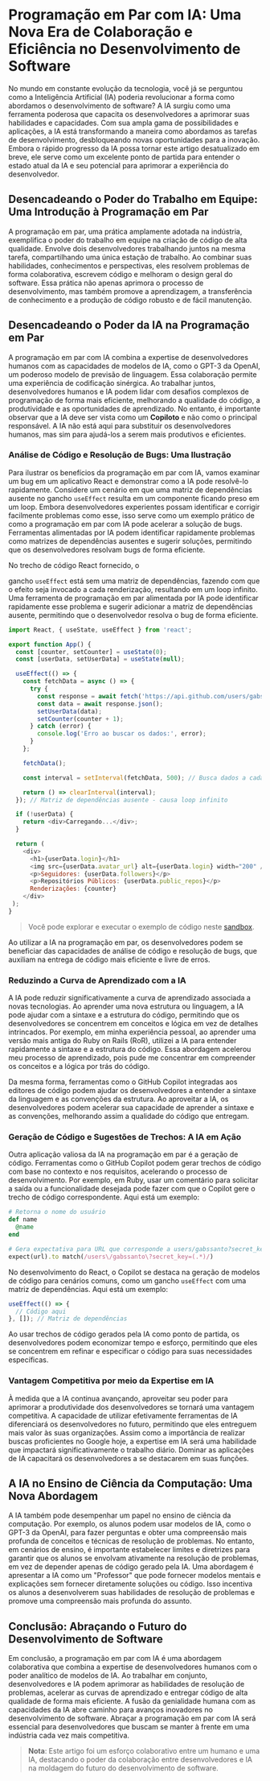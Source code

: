 # Programação em Par com IA: Uma Nova Era de Colaboração e Eficiência no Desenvolvimento de Software

No mundo em constante evolução da tecnologia, você já se perguntou como a Inteligência Artificial (IA) poderia revolucionar a forma como abordamos o desenvolvimento de software? A IA surgiu como uma ferramenta poderosa que capacita os desenvolvedores a aprimorar suas habilidades e capacidades. Com sua ampla gama de possibilidades e aplicações, a IA está transformando a maneira como abordamos as tarefas de desenvolvimento, desbloqueando novas oportunidades para a inovação. Embora o rápido progresso da IA possa tornar este artigo desatualizado em breve, ele serve como um excelente ponto de partida para entender o estado atual da IA e seu potencial para aprimorar a experiência do desenvolvedor.

## Desencadeando o Poder do Trabalho em Equipe: Uma Introdução à Programação em Par

A programação em par, uma prática amplamente adotada na indústria, exemplifica o poder do trabalho em equipe na criação de código de alta qualidade. Envolve dois desenvolvedores trabalhando juntos na mesma tarefa, compartilhando uma única estação de trabalho. Ao combinar suas habilidades, conhecimentos e perspectivas, eles resolvem problemas de forma colaborativa, escrevem código e melhoram o design geral do software. Essa prática não apenas aprimora o processo de desenvolvimento, mas também promove a aprendizagem, a transferência de conhecimento e a produção de código robusto e de fácil manutenção.

## Desencadeando o Poder da IA na Programação em Par

A programação em par com IA combina a expertise de desenvolvedores humanos com as capacidades de modelos de IA, como o GPT-3 da OpenAI, um poderoso modelo de previsão de linguagem. Essa colaboração permite uma experiência de codificação sinérgica. Ao trabalhar juntos, desenvolvedores humanos e IA podem lidar com desafios complexos de programação de forma mais eficiente, melhorando a qualidade do código, a produtividade e as oportunidades de aprendizado. No entanto, é importante observar que a IA deve ser vista como um **Copiloto** e não como o principal responsável. A IA não está aqui para substituir os desenvolvedores humanos, mas sim para ajudá-los a serem mais produtivos e eficientes.

### Análise de Código e Resolução de Bugs: Uma Ilustração

Para ilustrar os benefícios da programação em par com IA, vamos examinar um bug em um aplicativo React e demonstrar como a IA pode resolvê-lo rapidamente. Considere um cenário em que uma matriz de dependências ausente no gancho `useEffect` resulta em um componente ficando preso em um loop. Embora desenvolvedores experientes possam identificar e corrigir facilmente problemas como esse, isso serve como um exemplo prático de como a programação em par com IA pode acelerar a solução de bugs. Ferramentas alimentadas por IA podem identificar rapidamente problemas como matrizes de dependências ausentes e sugerir soluções, permitindo que os desenvolvedores resolvam bugs de forma eficiente.

No trecho de código React fornecido, o

 gancho `useEffect` está sem uma matriz de dependências, fazendo com que o efeito seja invocado a cada renderização, resultando em um loop infinito. Uma ferramenta de programação em par alimentada por IA pode identificar rapidamente esse problema e sugerir adicionar a matriz de dependências ausente, permitindo que o desenvolvedor resolva o bug de forma eficiente.

```javascript
import React, { useState, useEffect } from 'react';

export function App() {
  const [counter, setCounter] = useState(0);
  const [userData, setUserData] = useState(null);

  useEffect(() => {
    const fetchData = async () => {
      try {
        const response = await fetch('https://api.github.com/users/gabssanto');
        const data = await response.json();
        setUserData(data);
        setCounter(counter + 1);
      } catch (error) {
        console.log('Erro ao buscar os dados:', error);
      }
    };

    fetchData();

    const interval = setInterval(fetchData, 500); // Busca dados a cada 0,5 segundos

    return () => clearInterval(interval);
  }); // Matriz de dependências ausente - causa loop infinito

  if (!userData) {
    return <div>Carregando...</div>;
  }

  return (
    <div>
      <h1>{userData.login}</h1>
      <img src={userData.avatar_url} alt={userData.login} width="200" />
      <p>Seguidores: {userData.followers}</p>
      <p>Repositórios Públicos: {userData.public_repos}</p>
      Renderizações: {counter}
    </div>
 );
}

```

> Você pode explorar e executar o exemplo de código neste [sandbox](https://1482073.playcode.io/).

Ao utilizar a IA na programação em par, os desenvolvedores podem se beneficiar das capacidades de análise de código e resolução de bugs, que auxiliam na entrega de código mais eficiente e livre de erros.

### Reduzindo a Curva de Aprendizado com a IA

A IA pode reduzir significativamente a curva de aprendizado associada a novas tecnologias. Ao aprender uma nova estrutura ou linguagem, a IA pode ajudar com a sintaxe e a estrutura do código, permitindo que os desenvolvedores se concentrem em conceitos e lógica em vez de detalhes intrincados. Por exemplo, em minha experiência pessoal, ao aprender uma versão mais antiga do Ruby on Rails (RoR), utilizei a IA para entender rapidamente a sintaxe e a estrutura do código. Essa abordagem acelerou meu processo de aprendizado, pois pude me concentrar em compreender os conceitos e a lógica por trás do código.

Da mesma forma, ferramentas como o GitHub Copilot integradas aos editores de código podem ajudar os desenvolvedores a entender a sintaxe da linguagem e as convenções da estrutura. Ao aproveitar a IA, os desenvolvedores podem acelerar sua capacidade de aprender a sintaxe e as convenções, melhorando assim a qualidade do código que entregam.

### Geração de Código e Sugestões de Trechos: A IA em Ação

Outra aplicação valiosa da IA na programação em par é a geração de código. Ferramentas como o GitHub Copilot podem gerar trechos de código com base no contexto e nos requisitos, acelerando o processo de desenvolvimento. Por exemplo, em Ruby, usar um comentário para solicitar a saída ou a funcionalidade desejada pode fazer com que o Copilot gere o trecho de código correspondente. Aqui está um exemplo:

```ruby
# Retorna o nome do usuário
def name
  @name
end

# Gera expectativa para URL que corresponde a users/gabssanto?secret_key= mas a chave secreta é uma variável
expect(url).to match(/users\/gabssanto\?secret_key=(.*)/)
```

No desenvolvimento do React, o Copilot se destaca na geração de modelos de código para cenários comuns, como um gancho `useEffect` com uma matriz de dependências. Aqui está um exemplo:

```javascript
useEffect(() => {
  // Código aqui
}, []); // Matriz de dependências
```

Ao usar trechos de código gerados pela IA como ponto de partida, os desenvolvedores podem economizar tempo e esforço, permitindo que eles se concentrem em refinar e especificar o código para suas necessidades específicas.

### Vantagem Competitiva por meio da Expertise em IA

À medida que a IA continua avançando, aproveitar seu poder para aprimorar a produtividade dos desenvolvedores se tornará uma vantagem competitiva. A capacidade de utilizar efetivamente ferramentas de IA diferenciará os desenvolvedores no futuro, permitindo que eles entreguem mais valor às suas organizações. Assim como a importância de realizar buscas proficientes no Google hoje, a expertise em IA será uma habilidade que impactará significativamente o trabalho diário. Dominar as aplicações de IA capacitará os desenvolvedores a se destacarem em suas funções.

## A IA no Ensino de Ciência da Computação: Uma Nova Abordagem

A IA também pode desempenhar um papel no ensino de ciência da computação. Por exemplo, os alunos podem usar modelos de IA, como o GPT-3 da OpenAI, para fazer perguntas e obter uma compreensão mais profunda de conceitos e técnicas de resolução de problemas. No entanto, em cenários de ensino, é importante estabelecer limites e diretrizes para garantir que os alunos se envolvam ativamente na resolução de problemas, em vez de depender apenas de código gerado pela IA. Uma abordagem é apresentar a IA como um "Professor" que pode fornecer modelos mentais e explicações sem fornecer diretamente soluções ou código. Isso incentiva os alunos a desenvolverem suas habilidades de resolução de problemas e promove uma compreensão mais profunda do assunto.

## Conclusão: Abraçando o Futuro do Desenvolvimento de Software

Em conclusão, a programação em par com IA é uma abordagem colaborativa que combina a expertise de desenvolvedores humanos com o poder analítico de modelos de IA. Ao trabalhar em conjunto, desenvolvedores e IA podem aprimorar as habilidades de resolução de problemas, acelerar as curvas de aprendizado e entregar código de alta qualidade de forma mais eficiente. A fusão da genialidade humana com as capacidades da IA abre caminho para avanços inovadores no desenvolvimento de software. Abraçar a programação em par com IA será essencial para desenvolvedores que buscam se manter à frente em uma indústria cada vez mais competitiva.

> **Nota**: Este artigo foi um esforço colaborativo entre um humano e uma IA, destacando o poder da colaboração entre desenvolvedores e IA na moldagem do futuro do desenvolvimento de software.
